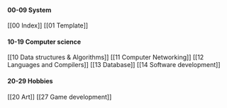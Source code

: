 #### 00-09 System
[[00 Index]]
[[01 Template]]
#### 10-19 Computer science
[[10 Data structures & Algorithms]] 
[[11 Computer Networking]]
[[12 Languages and Compilers]]
[[13 Database]]
[[14 Software development]]
#### 20-29 Hobbies
[[20 Art]]
[[27 Game development]]